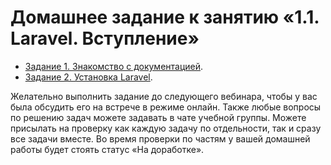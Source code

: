 # Домашнее задание к занятию «1.1. Laravel. Вступление»

* [Задание 1. Знакомство с документацией](exercise-01.md).
* [Задание 2. Установка Laravel](exercise-02.md).

Желательно выполнить задание до следующего вебинара, чтобы у вас была обсудить его на встрече в режиме онлайн. Также любые вопросы по решению задач можете задавать в чате учебной группы.
Можете присылать на проверку как каждую задачу по отдельности, так и сразу все задачи вместе. Во время проверки по частям у вашей домашней работы будет стоять статус «На доработке».
